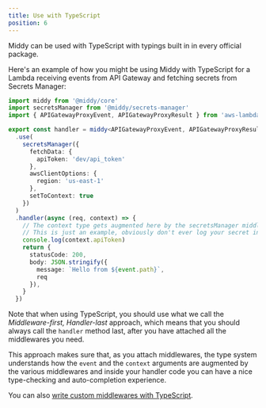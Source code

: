 ```yaml
---
title: Use with TypeScript
position: 6
---
```


Middy can be used with TypeScript with typings built in in every official package.

Here's an example of how you might be using Middy with TypeScript for a Lambda receiving events from API Gateway and fetching secrets from Secrets Manager:

```typescript
import middy from '@middy/core'
import secretsManager from '@middy/secrets-manager'
import { APIGatewayProxyEvent, APIGatewayProxyResult } from 'aws-lambda'

export const handler = middy<APIGatewayProxyEvent, APIGatewayProxyResult>()
  .use(
    secretsManager({
      fetchData: {
        apiToken: 'dev/api_token'
      },
      awsClientOptions: {
        region: 'us-east-1'
      },
      setToContext: true
    })
  )
  .handler(async (req, context) => {
    // The context type gets augmented here by the secretsManager middleware.
    // This is just an example, obviously don't ever log your secret in real life!
    console.log(context.apiToken)
    return {
      statusCode: 200,
      body: JSON.stringify({
        message: `Hello from ${event.path}`,
        req
      }),
    }
  })
```

Note that when using TypeScript, you should use what we call the _Middleware-first, Handler-last_ approach, which means that you should always call the `handler` method last, after you have attached all the middlewares you need.

This approach makes sure that, as you attach middlewares, the type system understands how the `event` and the `context` arguments are augmented by the various middlewares and inside your handler code you can have a nice type-checking and auto-completion experience.

You can also [write custom middlewares with TypeScript](/docs/writing-middlewares/intro).
